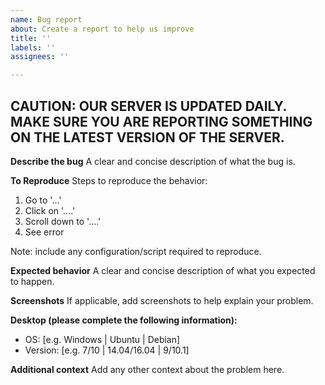 ```yaml
---
name: Bug report
about: Create a report to help us improve
title: ''
labels: ''
assignees: ''

---
```


## CAUTION: OUR SERVER IS UPDATED DAILY. MAKE SURE YOU ARE REPORTING SOMETHING ON THE LATEST VERSION OF THE SERVER.

**Describe the bug**
A clear and concise description of what the bug is.

**To Reproduce**
Steps to reproduce the behavior:

1. Go to '...'
2. Click on '....'
3. Scroll down to '....'
4. See error

Note: include any configuration/script required to reproduce.

**Expected behavior**
A clear and concise description of what you expected to happen.

**Screenshots**
If applicable, add screenshots to help explain your problem.

**Desktop (please complete the following information):**

- OS: [e.g. Windows | Ubuntu | Debian]
- Version: [e.g. 7/10 | 14.04/16.04 | 9/10.1]

**Additional context**
Add any other context about the problem here.
